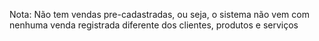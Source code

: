 Nota: Não tem vendas pre-cadastradas, ou seja, o sistema não vem com nenhuma venda registrada diferente dos clientes, produtos e serviços
